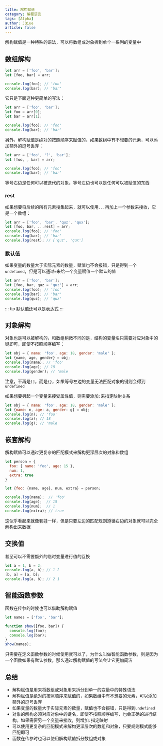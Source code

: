 ```yaml
---
title: 解构赋值
category: 编程语言
tags: [Alpha]
author: JQiue
article: false
---
```


解构赋值是一种特殊的语法，可以将数组或对象拆到单个一系列的变量中

## 数组解构

```js
let arr = ['foo', 'bar'];
let [foo, bar] = arr;

console.log(foo); // 'foo'
console.log(bar); // 'bar'
```

它只是下面这种更简单的写法：

```js
let arr = ['foo', 'bar'];
let foo = arr[0];
let bar = arr[1];

console.log(foo); // 'foo'
console.log(bar); // 'bar'
```

另外，解构赋值是绝对的按照顺序来赋值的，如果数组中有不想要的元素，可以添加额外的逗号丢弃：

```js
let arr = ['foo', '?', 'bar'];
let [foo, , bar] = arr;

console.log(foo); // 'foo'
console.log(bar); // 'bar'
```

等号右边是任何可以被迭代的对象，等号左边也可以是任何可以被赋值的东西

### rest

如果想要将后续的所有元素搜集起来，就可以使用`...`再加上一个参数来接收，它是一个数组：

```js
let arr = ['foo', 'bar', 'quz', 'qux'];
let [foo, bar, ...rest] = arr;
console.log(foo); // 'foo'
console.log(bar); // 'bar'
console.log(rest); // ['quz', 'qux']
```

### 默认值

如果变量的数量大于实际元素的数量，赋值也不会报错，只是得到一个`undefined`，但是可以通过`=`来给一个变量赋值一个默认的值

```js
let arr = ['foo', 'bar'];
let [foo, bar, quz = 'quz'] = arr;
console.log(foo); // 'foo'
console.log(bar); // 'bar'
console.log(quz); // 'quz'
```

::: tip
默认值还可以是表达式
:::

## 对象解构

对象也是可以被解构的，和数组稍微不同的是，结构的变量名只需要对应对象中的键即可，即使不按照顺序编写：

```js
let obj = { name: 'foo', age: 18, gender: 'male' };
let {name, age, gender} = obj;
console.log(name); // 'foo'
console.log(age); // 18
console.log(gender); // 'male
```

注意，不再是`[]`，而是`{}`，如果等号左边的变量无法匹配对象的键则会得到`undefined`

如果想要另起一个变量来接受属性值，则需要添加`:`来指定映射关系

```js
let obj = { name: 'foo', age: 18, gender: 'male' };
let {name: n, age: a, gender: g} = obj;
console.log(n); // 'foo'
console.log(a); // 18
console.log(g); // 'male
```

## 嵌套解构

解构赋值可以通过更复杂的匹配模式来解构更深层次的对象和数组

```js
let person = {
  foo: { name: 'foo', age: 15 },
  num: 1,
  extra: true
}

let {foo: {name, age}, num, extra} = person;

console.log(name);  // 'foo'
console.log(age);  // 15
console.log(num);  // 1
console.log(extra); // true
```

这似乎看起来就像套娃一样，但是只要左边的匹配规则遵循右边的对象就可以完全解构出来数据

## 交换值

甚至可以不需要额外的临时变量进行值的互换

```js
let a = 1, b = 2;
console.log(a, b); // 1 2
[b, a] = [a, b];
console.log(a, b); // 2 1
```

## 智能函数参数

函数在传参的时候也可以借助解构赋值

```js
let names = ['foo', 'bar'];

function show([foo, bar]) {
  console.log(foo);
  console.log(bar);
}
show(names);
```

只需要在定义函数参数的时候使用就可以了，为什么叫做智能函数参数，则是因为一个函数如果有默认参数，那么通过解构赋值的写法会让它更加简洁

## 总结

+ 解构赋值是用来将数组或对象用来拆分到单一的变量中的特殊语法
+ 解构赋值是绝对的按照顺序来赋值的，如果数组中有不想要的元素，可以添加额外的逗号丢弃
+ 如果变量的数量大于实际元素的数量，赋值也不会报错，只是得到`undefined`
+ 对象的解构必须对应对象中的键名，即使不按照顺序编写，也会正确的进行结构。如果需要另一个变量来接收，则增加`:`指定映射
+ 可以使用更复杂的匹配模式来解构更深层次的数组和对象，只要规则模式能够匹配即可
+ 函数在传参时也可以使用解构赋值拆分数组或对象
